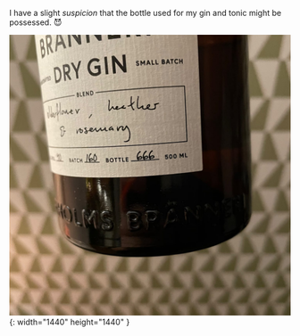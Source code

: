 ---
---

I have a slight *suspicion* that the bottle used for my gin and tonic might be possessed. 😈

![Closeup of a sturdy bottle. The label says dry gin, small batch. Bottle 666.](/images/devil-gin.jpg){: width="1440" height="1440" }
